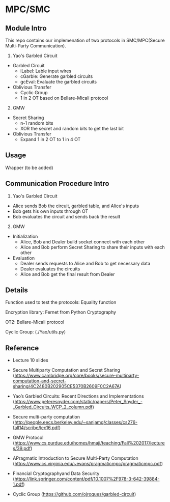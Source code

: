 # MPC/SMC

## Module Intro

This repo contains our implemenation of two protocols in SMC/MPC(Secure Multi-Party Communication).

1. Yao's Garbled Circuit
- Garbled Circuit
    - iLabel: Lable input wires
    - cGarble: Generate garbled circuits
    - gcEval: Evaluate the garbled circuits
- Oblivious Transfer
    - Cyclic Group
    - 1 in 2 OT based on Bellare-Micali protocol
2. GMW
- Secret Sharing
    - n-1 random bits
    - XOR the secret and random bits to get the last bit 
- Oblivious Transfer
    - Expand 1 in 2 OT to 1 in 4 OT
## Usage

Wrapper (to be added)

## Communication Procedure Intro

1. Yao's Garbled Circuit
- Alice sends Bob the circuit, garbled table, and Alice's inputs
- Bob gets his own inputs through OT
- Bob evaluates the circuit and sends back the result

2. GMW
- Initialization
    - Alice, Bob and Dealer build socket connect with each other
    - Alice and Bob perform Secret Sharing to share their inputs with each other
- Evaluation
    - Dealer sends requests to Alice and Bob to get necessary data
    - Dealer evaluates the circuits 
    - Alice and Bob get the final result from Dealer

## Details

Function used to test the protocols: Equality function

Encryption library: Fernet from Python Cryptography

OT2: Bellare-Micali protocol

Cyclic Group: (./Yao/utils.py)

## Reference

- Lecture 10 slides 

- Secure Multiparty Computation and Secret Sharing (https://www.cambridge.org/core/books/secure-multiparty-computation-and-secret-sharing/4C2480B202905CE5370B2609F0C2A67A)

- Yao’s Garbled Circuits: Recent Directions and Implementations (https://www.peteresnyder.com/static/papers/Peter_Snyder_-_Garbled_Circuits_WCP_2_column.pdf)

- Secure multi-party computation (http://people.eecs.berkeley.edu/~sanjamg/classes/cs276-fall14/scribe/lec16.pdf)

- GMW Protocol (https://www.cs.purdue.edu/homes/hmaji/teaching/Fall%202017/lectures/39.pdf)

- APragmatic Introduction to Secure Multi-Party Computation (https://www.cs.virginia.edu/~evans/pragmaticmpc/pragmaticmpc.pdf)

- Financial Cryptographyand Data Security (https://link.springer.com/content/pdf/10.1007%2F978-3-642-39884-1.pdf)

- Cyclic Group (https://github.com/ojroques/garbled-circuit)